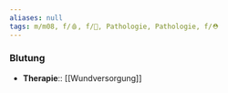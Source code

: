 ```yaml
---
aliases: null
tags: m/m08, f/🩸, f/🦴, Pathologie, Pathologie, f/⛑️
---
```

### Blutung
- **Therapie**:: [[Wundversorgung]]